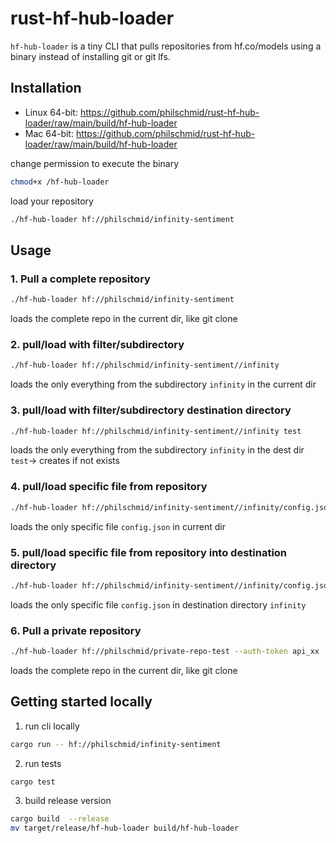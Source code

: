 # rust-hf-hub-loader

`hf-hub-loader` is a tiny CLI that pulls repositories from hf.co/models using a binary instead of installing git or git lfs.
## Installation

* Linux 64-bit: https://github.com/philschmid/rust-hf-hub-loader/raw/main/build/hf-hub-loader
* Mac 64-bit: https://github.com/philschmid/rust-hf-hub-loader/raw/main/build/hf-hub-loader

change permission to execute the binary
```bash
chmod+x /hf-hub-loader
```
load your repository
```bash
./hf-hub-loader hf://philschmid/infinity-sentiment
```

## Usage


### 1. Pull a complete repository 
```Bash
./hf-hub-loader hf://philschmid/infinity-sentiment
```
loads the complete repo in the current dir, like git clone

 
### 2. pull/load with filter/subdirectory
```Bash
./hf-hub-loader hf://philschmid/infinity-sentiment//infinity
```
loads the only everything from the subdirectory `infinity` in the current dir

### 3. pull/load with filter/subdirectory destination directory
```Bash
./hf-hub-loader hf://philschmid/infinity-sentiment//infinity test
```
loads the only everything from the subdirectory `infinity` in the dest dir `test`-> creates if not exists

### 4. pull/load specific file from repository
```Bash
./hf-hub-loader hf://philschmid/infinity-sentiment//infinity/config.json
```
loads the only specific file `config.json` in current dir 

### 5. pull/load specific file from repository into destination directory
```Bash
./hf-hub-loader hf://philschmid/infinity-sentiment//infinity/config.json infinity
```
loads the only specific file `config.json` in destination directory `infinity`

### 6. Pull a private repository 
```Bash
./hf-hub-loader hf://philschmid/private-repo-test --auth-token api_xx
```
loads the complete repo in the current dir, like git clone

 


## Getting started locally

1. run cli locally

```Bash
cargo run -- hf://philschmid/infinity-sentiment
```
2. run tests

```Bash
cargo test
```

3. build release version

```Bash
cargo build  --release
mv target/release/hf-hub-loader build/hf-hub-loader
```
